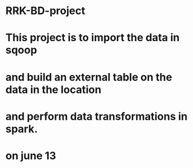 # RRK-BD-project

# This project is to import the data in sqoop
# and build an external table on the data in the location
# and perform data transformations in spark.
# on june 13